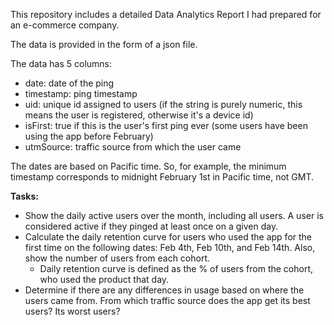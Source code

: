 This repository includes a detailed Data Analytics Report I had prepared for an e-commerce company.

The data is provided in the form of a json file.

The data has 5 columns: 
- date: date of the ping
- timestamp: ping timestamp
- uid: unique id assigned to users (if the string is purely numeric, this means the user is registered, otherwise it's a device id)
- isFirst: true if this is the user's first ping ever (some users have been using the app before February)
- utmSource: traffic source from which the user came

The dates are based on Pacific time. So, for example, the minimum timestamp corresponds to midnight February 1st in Pacific time, not GMT.

**Tasks:**
- Show the daily active users over the month, including all users. A user is considered active if they pinged at least once on a given day.
- Calculate the daily retention curve for users who used the app for the first time on the following dates: Feb 4th, Feb 10th, and Feb 14th. Also, show the number of users from each cohort.
    - Daily retention curve is defined as the % of users from the cohort, who used the product that day.
- Determine if there are any differences in usage based on where the users came from. From which traffic source does the app get its best users? Its worst users?

